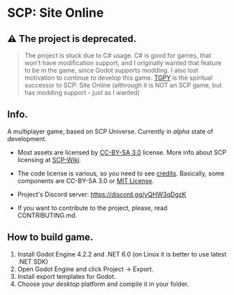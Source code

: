 # SCP: Site Online

## ⚠ The project is deprecated.
> The project is stuck due to C# usage.
> C# is good for games, that won't have modification support, and I originally wanted that feature to be in the game, since Godot supports modding.
> I also lost motivation to continue to develop this game.
> [TGPY](https://github.com/Yni-Viar/tgpy) is the spiritual successor to SCP: Site Online (althrough it is NOT an SCP game, but has modding support - just as I wanted)

## Info.
A multiplayer game, based on SCP Universe. Currently in *alpha* state of development.

- Most assets are licensed by [CC-BY-SA 3.0](/LICENSE.CCBYSA3) license. More info about SCP licensing at [SCP-Wiki](https://scp-wiki.wikidot.com/licensing-guide).

- The code license is various, so you need to see [credits](/CREDITS.md). Basically, some components are CC-BY-SA 3.0 or [MIT License](/LICENSE.MIT).

- Project's Discord server: https://discord.gg/yQHW3qDgzK
- If you want to contribute to the project, please, read CONTRIBUTING.md.

## How to build game.

1. Install Godot Engine 4.2.2 and .NET 6.0 (on Linux it is better to use latest .NET SDK)
2. Open Godot Engine and click Project -> Export.
3. Install export templates for Godot.
4. Choose your *desktop* platform and compile it in your folder.
